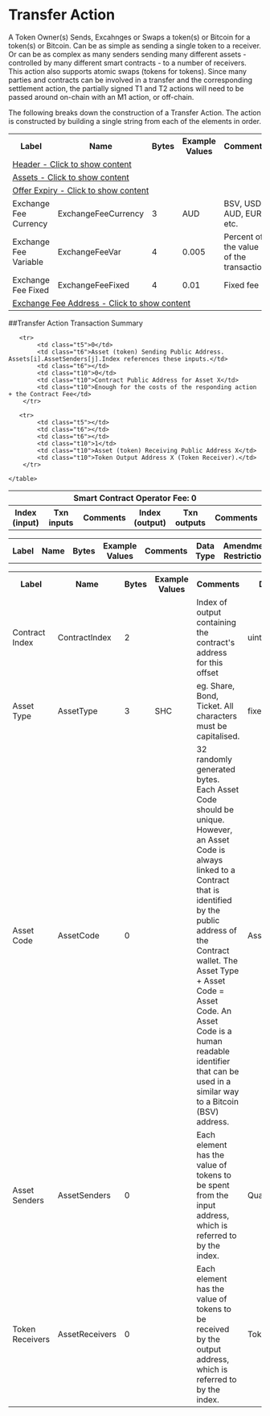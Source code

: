 


# Transfer Action

A Token Owner(s) Sends, Excahnges or Swaps a token(s) or Bitcoin for a token(s) or Bitcoin.  Can be as simple as sending a single token to a receiver.  Or can be as complex as many senders sending many different assets - controlled by many different smart contracts - to a number of receivers.  This action also supports atomic swaps (tokens for tokens).  Since many parties and contracts can be involved in a transfer and the corresponding settlement action, the partially signed T1 and T2 actions will need to be passed around on-chain with an M1 action, or off-chain.

The following breaks down the construction of a Transfer Action. The action is constructed by building a single string from each of the elements in order.

<div class="ritz grid-container" dir="ltr">
    <table class="waffle" cellspacing="0" cellpadding="0" table-layout=fixed width=100%>
         <tr style='height:19px;'>
            <th style="width:9%" class="s0">Label</th>
            <th style="width:9%" class="s1">Name</th>
            <th style="width:2%" class="s1">Bytes</th>
            <th style="width:25%" class="s1">Example Values</th>
            <th style="width:36%" class="s1">Comments</th>
            <th style="width:5%" class="s1">Data Type</th>
            <th class="s1">Amendment Restrictions</th>
        </tr>
        <tr>
            <td class="t5" colspan="7">
                <a href="javascript:;" data-popover="type-Header">
                   Header - Click to show content
                </a>
             </td>
        </tr>
        <tr>
            <td class="t5" colspan="7">
                <a href="javascript:;" data-popover="type-AssetTransfer">
                   Assets - Click to show content
                </a>
            </td>
        </tr>
        <tr>
            <td class="t5" colspan="7">
                <a href="javascript:;" data-popover="type-Timestamp">
                   Offer Expiry - Click to show content
                </a>
            </td>
        </tr>
        <tr>
            <td class="t9">Exchange Fee Currency</td>
            <td class="t10">ExchangeFeeCurrency</td>
            <td class="t10">3</td>
            <td class="t10">AUD</td>
            <td class="t10">BSV, USD, AUD, EUR, etc.</td>
            <td class="t10">fixedchar</td>
            <td class="t10"></td>
        </tr>
        <tr>
            <td class="t9">Exchange Fee Variable</td>
            <td class="t10">ExchangeFeeVar</td>
            <td class="t10">4</td>
            <td class="t10">0.005</td>
            <td class="t10">Percent of the value of the transaction</td>
            <td class="t10">float</td>
            <td class="t10"></td>
        </tr>
        <tr>
            <td class="t9">Exchange Fee Fixed</td>
            <td class="t10">ExchangeFeeFixed</td>
            <td class="t10">4</td>
            <td class="t10">0.01</td>
            <td class="t10">Fixed fee</td>
            <td class="t10">float</td>
            <td class="t10"></td>
        </tr>
        <tr>
            <td class="t5" colspan="7">
                <a href="javascript:;" data-popover="type-PublicKeyHash">
                   Exchange Fee Address - Click to show content
                </a>
            </td>
        </tr>
    </table>
</div>

##Transfer Action Transaction Summary

<div class="ritz grid-container" dir="ltr">
    <table class="waffle" cellspacing="0" cellpadding="0" table-layout=fixed width=100%>
         <tr style='height:19px;'>
            <th class="s0" colspan="6">Smart Contract Operator Fee: 0</th>
       </tr>
         <tr style='height:19px;'>
            <th style="width:10%" class="s0">Index (input)</th>
            <th style="width:20%" class="s1">Txn inputs</th>
            <th style="width:20%" class="s1">Comments</th>
            <th style="width:10%" class="s1">Index (output)</th>
            <th style="width:20%" class="s1">Txn outputs</th>
            <th class="s1">Comments</th>
       </tr>


       <tr>
            <td class="t5">0</td>
            <td class="t6">Asset (token) Sending Public Address. Assets[i].AssetSenders[j].Index references these inputs.</td>
            <td class="t6"></td>
            <td class="t10">0</td>
            <td class="t10">Contract Public Address for Asset X</td>
            <td class="t10">Enough for the costs of the responding action + the Contract Fee</td>
        </tr>

       <tr>
            <td class="t5"></td>
            <td class="t6"></td>
            <td class="t6"></td>
            <td class="t10">1</td>
            <td class="t10">Asset (token) Receiving Public Address X</td>
            <td class="t10">Token Output Address X (Token Receiver).</td>
        </tr>

    </table>
</div>



<div class="ui modal" id="type-Header">
    <i class="close icon"></i>
    <div class="content docs-content">
        <table class="ui table">
            <tr style='height:19px;'>
                <th style="width:5%" class="s1">Label</th>
                <th style="width:9%" class="s1">Name</th>
                <th style="width:3%" class="s1">Bytes</th>
                <th style="width:33%" class="s1">Example Values</th>
                <th style="width:26%" class="s1">Comments</th>
                <th style="width:5%" class="s1">Data Type</th>
                <th class="s2">Amendment Restrictions</th>
            </tr>
        </table>
    </div>
</div>

<div class="ui modal" id="type-AssetTransfer">
    <i class="close icon"></i>
    <div class="content docs-content">
        <table class="ui table">
            <tr style='height:19px;'>
                <th style="width:5%" class="s1">Label</th>
                <th style="width:9%" class="s1">Name</th>
                <th style="width:3%" class="s1">Bytes</th>
                <th style="width:33%" class="s1">Example Values</th>
                <th style="width:26%" class="s1">Comments</th>
                <th style="width:5%" class="s1">Data Type</th>
                <th class="s2">Amendment Restrictions</th>
            </tr>
            <tr>
                <td class="t10">Contract Index</td>
                <td class="t10">ContractIndex</td>
                <td class="t10">2</td>
                <td class="t10" style="word-break:break-all"></td>
                <td class="t10">Index of output containing the contract's address for this offset</td>
                <td class="t10">uint</td>
                <td class="t10"></td>
            </tr>
            <tr>
                <td class="t10">Asset Type</td>
                <td class="t10">AssetType</td>
                <td class="t10">3</td>
                <td class="t10" style="word-break:break-all">SHC</td>
                <td class="t10">eg. Share, Bond, Ticket. All characters must be capitalised.</td>
                <td class="t10">fixedchar</td>
                <td class="t10"></td>
            </tr>
            <tr>
                <td class="t10">Asset Code</td>
                <td class="t10">AssetCode</td>
                <td class="t10">0</td>
                <td class="t10" style="word-break:break-all"></td>
                <td class="t10">32 randomly generated bytes.  Each Asset Code should be unique.  However, an Asset Code is always linked to a Contract that is identified by the public address of the Contract wallet. The Asset Type + Asset Code = Asset Code.  An Asset Code is a human readable identifier that can be used in a similar way to a Bitcoin (BSV) address.</td>
                <td class="t10">AssetCode</td>
                <td class="t10">Cannot be changed by issuer, operator or smart contract.</td>
            </tr>
            <tr>
                <td class="t10">Asset Senders</td>
                <td class="t10">AssetSenders</td>
                <td class="t10">0</td>
                <td class="t10" style="word-break:break-all"></td>
                <td class="t10">Each element has the value of tokens to be spent from the input address, which is referred to by the index.</td>
                <td class="t10">QuantityIndex[]</td>
                <td class="t10"></td>
            </tr>
            <tr>
                <td class="t10">Token Receivers</td>
                <td class="t10">AssetReceivers</td>
                <td class="t10">0</td>
                <td class="t10" style="word-break:break-all"></td>
                <td class="t10">Each element has the value of tokens to be received by the output address, which is referred to by the index.</td>
                <td class="t10">TokenReceiver[]</td>
                <td class="t10"></td>
            </tr>
        </table>
    </div>
</div>

